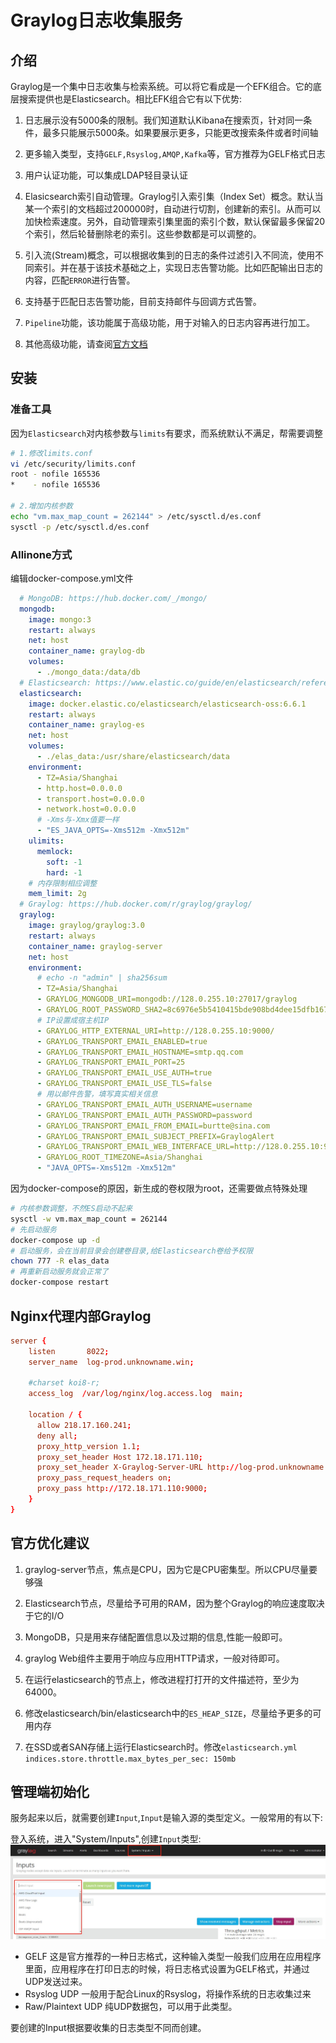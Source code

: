 # Graylog日志收集服务

## 介绍

Graylog是一个集中日志收集与检索系统。可以将它看成是一个EFK组合。它的底层搜索提供也是Elasticsearch。相比EFK组合它有以下优势:

  1. 日志展示没有5000条的限制。我们知道默认Kibana在搜索页，针对同一条件，最多只能展示5000条。如果要展示更多，只能更改搜索条件或者时间轴
  2. 更多输入类型，支持`GELF,Rsyslog,AMQP,Kafka`等，官方推荐为GELF格式日志

  3. 用户认证功能，可以集成LDAP轻目录认证
  4. Elasicsearch索引自动管理。Graylog引入索引集（Index Set）概念。默认当某一个索引的文档超过200000时，自动进行切割，创建新的索引。从而可以加快检索速度。另外，自动管理索引集里面的索引个数，默认保留最多保留20个索引，然后轮替删除老的索引。这些参数都是可以调整的。
  5. 引入流(Stream)概念，可以根据收集到的日志的条件过滤引入不同流，使用不同索引。并在基于该技术基础之上，实现日志告警功能。比如匹配输出日志的内容，匹配`ERROR`进行告警。
  6. 支持基于匹配日志告警功能，目前支持邮件与回调方式告警。
  7. `Pipeline`功能，该功能属于高级功能，用于对输入的日志内容再进行加工。
  8. 其他高级功能，请查阅[官方文档](http://docs.graylog.org/en/stable/)

## 安装

### 准备工具
因为`Elasticsearch`对内核参数与`limits`有要求，而系统默认不满足，帮需要调整

```bash
# 1.修改limits.conf
vi /etc/security/limits.conf
root - nofile 165536
*    - nofile 165536

# 2.增加内核参数
echo "vm.max_map_count = 262144" > /etc/sysctl.d/es.conf
sysctl -p /etc/sysctl.d/es.conf
```

### Allinone方式

编辑docker-compose.yml文件

```yaml
  # MongoDB: https://hub.docker.com/_/mongo/
  mongodb:
    image: mongo:3
    restart: always
    net: host
    container_name: graylog-db
    volumes:
      - ./mongo_data:/data/db
  # Elasticsearch: https://www.elastic.co/guide/en/elasticsearch/reference/6.6/docker.html
  elasticsearch:
    image: docker.elastic.co/elasticsearch/elasticsearch-oss:6.6.1
    restart: always
    container_name: graylog-es
    net: host
    volumes:
      - ./elas_data:/usr/share/elasticsearch/data
    environment:
      - TZ=Asia/Shanghai
      - http.host=0.0.0.0
      - transport.host=0.0.0.0
      - network.host=0.0.0.0
      # -Xms与-Xmx值要一样
      - "ES_JAVA_OPTS=-Xms512m -Xmx512m"
    ulimits:
      memlock:
        soft: -1
        hard: -1
    # 内存限制相应调整
    mem_limit: 2g
  # Graylog: https://hub.docker.com/r/graylog/graylog/
  graylog:
    image: graylog/graylog:3.0
    restart: always
    container_name: graylog-server
    net: host
    environment:
      # echo -n "admin" | sha256sum
      - TZ=Asia/Shanghai
      - GRAYLOG_MONGODB_URI=mongodb://128.0.255.10:27017/graylog
      - GRAYLOG_ROOT_PASSWORD_SHA2=8c6976e5b5410415bde908bd4dee15dfb167a9c873fc4bb8a81f6f2ab448a918
      # IP设置成宿主机IP
      - GRAYLOG_HTTP_EXTERNAL_URI=http://128.0.255.10:9000/
      - GRAYLOG_TRANSPORT_EMAIL_ENABLED=true
      - GRAYLOG_TRANSPORT_EMAIL_HOSTNAME=smtp.qq.com
      - GRAYLOG_TRANSPORT_EMAIL_PORT=25
      - GRAYLOG_TRANSPORT_EMAIL_USE_AUTH=true
      - GRAYLOG_TRANSPORT_EMAIL_USE_TLS=false
      # 用以邮件告警，填写真实相关信息
      - GRAYLOG_TRANSPORT_EMAIL_AUTH_USERNAME=username
      - GRAYLOG_TRANSPORT_EMAIL_AUTH_PASSWORD=password
      - GRAYLOG_TRANSPORT_EMAIL_FROM_EMAIL=burtte@sina.com
      - GRAYLOG_TRANSPORT_EMAIL_SUBJECT_PREFIX=GraylogAlert
      - GRAYLOG_TRANSPORT_EMAIL_WEB_INTERFACE_URL=http://128.0.255.10:9000/
      - GRAYLOG_ROOT_TIMEZONE=Asia/Shanghai
      - "JAVA_OPTS=-Xms512m -Xmx512m"
```

因为docker-compose的原因，新生成的卷权限为root，还需要做点特殊处理

```bash
# 内核参数调整，不然ES启动不起来
sysctl -w vm.max_map_count = 262144
# 先启动服务
docker-compose up -d
# 启动服务，会在当前目录会创建卷目录,给Elasticsearch卷给予权限
chown 777 -R elas_data
# 再重新启动服务就会正常了
docker-compose restart
```

## Nginx代理内部Graylog

```conf
server {
    listen       8022;
    server_name  log-prod.unknowname.win;

    #charset koi8-r;
    access_log  /var/log/nginx/log.access.log  main;

    location / {
      allow 218.17.160.241;
      deny all;
      proxy_http_version 1.1;
      proxy_set_header Host 172.18.171.110;
      proxy_set_header X-Graylog-Server-URL http://log-prod.unknowname.win:8022/;
      proxy_pass_request_headers on;
      proxy_pass http://172.18.171.110:9000;
    }
}
```

## 官方优化建议

  1. graylog-server节点，焦点是CPU，因为它是CPU密集型。所以CPU尽量要够强

  2. Elasticsearch节点，尽量给予可用的RAM，因为整个Graylog的响应速度取决于它的I/O
  3. MongoDB，只是用来存储配置信息以及过期的信息,性能一般即可。
  4. graylog Web组件主要用于响应与应用HTTP请求，一般对待即可。
  5. 在运行elasticsearch的节点上，修改进程打打开的文件描述符，至少为64000。
  6. 修改elasticsearch/bin/elasticsearch中的`ES_HEAP_SIZE`，尽量给予更多的可用内存
  7. 在SSD或者SAN存储上运行Elasticsearch时。修改`elasticsearch.yml`
`indices.store.throttle.max_bytes_per_sec: 150mb`

## 管理端初始化

服务起来以后，就需要创建`Input`,`Input`是输入源的类型定义。一般常用的有以下:

登入系统，进入"System/Inputs",创建`Input`类型:
![创建Input](../images/graylog-input.jpg)

- GELF 这是官方推荐的一种日志格式，这种输入类型一般我们应用在应用程序里面，应用程序在打印日志的时候，将日志格式设置为GELF格式，并通过UDP发送过来。
- Rsyslog UDP 一般用于配合Linux的Rsyslog，将操作系统的日志收集过来
- Raw/Plaintext UDP 纯UDP数据包，可以用于此类型。
  
要创建的Input根据要收集的日志类型不同而创建。